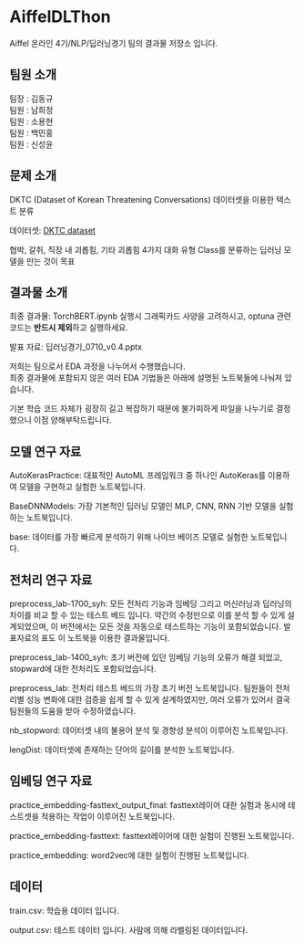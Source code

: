 # AiffelDLThon
Aiffel 온라인 4기/NLP/딥러닝경기 팀의 결과물 저장소 입니다.

## 팀원 소개
팀장 : 김동규  
팀원 : 남희정  
팀원 : 소용현  
팀원 : 백민홍  
팀원 : 신성윤  

## 문제 소개
DKTC (Dataset of Korean Threatening Conversations) 데이터셋을 이용한 텍스트 분류

데이터셋: [DKTC dataset](https://drive.google.com/drive/folders/1UIkI5ipERMAEKfjm2N-vdUbxdj1vZoFz?usp=sharing)

협박, 갈취, 직장 내 괴롭힘, 기타 괴롭힘 4가지 대화 유형 Class를 분류하는 딥러닝 모델을 만는 것이 목표

## 결과물 소개
최종 결과물: TorchBERT.ipynb
실행시 그래픽카드 사양을 고려하시고, optuna 관련 코드는 **반드시 제외**하고 실행하세요.

발표 자료: 딥러닝경기_0710_v0.4.pptx

저희는 팀으로서 EDA 과정을 나누어서 수행했습니다.  
최종 결과물에 포함되지 않은 여러 EDA 기법들은 아래에 설명된 노트북들에 나눠져 있습니다.

기본 학습 코드 자체가 굉장히 길고 복잡하기 때문에 불가피하게 파일을 나누기로 결정했으니 이점 양해부탁드립니다.

## 모델 연구 자료
AutoKerasPractice: 대표적인 AutoML 프레임워크 중 하나인 AutoKeras를 이용하여 모델을 구현하고 실험한 노트북입니다.

BaseDNNModels: 가장 기본적인 딥러닝 모델인 MLP, CNN, RNN 기반 모델을 실험하는 노트북입니다.

base: 데이터를 가장 빠르게 분석하기 위해 나이브 베이즈 모델로 실험한 노트북입니다.

## 전처리 연구 자료
preprocess_lab-1700_syh: 모든 전처리 기능과 임베딩 그리고 머신러닝과 딥러닝의 차이를 비교 할 수 있는 테스트 베드 입니다. 약간의 수정만으로 이를 분석 할 수 있게 설계되었으며, 이 버전에서는 모든 것을 자동으로 테스트하는 기능이 포함되었습니다. 발표자료의 표도 이 노트북을 이용한 결과물입니다.

preprocess_lab-1400_syh: 초기 버전에 있던 임베딩 기능의 오류가 해결 되었고, stopward에 대한 전처리도 포함되었습니다.

preprocess_lab: 전처리 테스트 베드의 가장 초기 버전 노트북입니다. 팀원들이 전처리별 성능 변화에 대한 검증을 쉽게 할 수 있게 설계하였지만, 여러 오류가 있어서 결국 팀원들의 도움을 받아 수정하였습니다.

nb_stopword: 데이터셋 내의 불용어 분석 및 경향성 분석이 이루어진 노트북입니다.

lengDist: 데이터셋에 존재하는 단어의 길이를 분석한 노트북입니다.

## 임베딩 연구 자료
practice_embedding-fasttext_output_final: fasttext레이어 대한 실험과 동시에 테스트셋을 적용하는 작업이 이루어진 노트북입니다.

practice_embedding-fasttext: fasttext레이어에 대한 실험이 진행된 노트북입니다.

practice_embedding: word2vec에 대한 실험이 진행된 노트북입니다.

## 데이터
train.csv: 학습용 데이터 입니다.

output.csv: 테스트 데이터 입니다. 사람에 의해 라벨링된 데이터입니다.